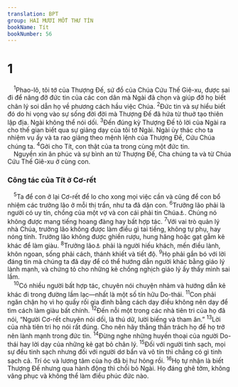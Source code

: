 ```yaml
---
translation: BPT
group: HAI MƯƠI MỐT THƯ TÍN
bookName: Tít 
bookNumber: 56
---
```


<div class="title"><h1>1</h1></div>
<span class="verse tit_1_1"> <sup>1</sup>Phao-lô, tôi tớ của Thượng Đế, sứ đồ của Chúa Cứu Thế Giê-xu, được sai đi để nâng đỡ đức tin của các con dân mà Ngài đã chọn và giúp đỡ họ biết chân lý soi dẫn họ về phương cách hầu việc Chúa.</span>
<span class="verse tit_1_2"><sup>2</sup>Đức tin và sự hiểu biết đó do hi vọng vào sự sống đời đời mà Thượng Đế đã hứa từ thuở tạo thiên lập địa. Ngài không thể nói dối.</span>
<span class="verse tit_1_3"><sup>3</sup>Đến đúng kỳ Thượng Đế tỏ lời của Ngài ra cho thế gian biết qua sự giảng dạy của tôi tớ Ngài. Ngài ủy thác cho ta nhiệm vụ ấy và ta rao giảng theo mệnh lệnh của Thượng Đế, Cứu Chúa chúng ta.</span>
<span class="verse tit_1_4"><sup>4</sup>Gởi cho Tít, con thật của ta trong cùng một đức tin.<br/> Nguyền xin ân phúc và sự bình an từ Thượng Đế, Cha chúng ta và từ Chúa Cứu Thế Giê-xu ở cùng con.<br/></span>
<div class="title"><h3>Công tác của Tít ở Cơ-rết</h3></div>
<span class="verse tit_1_5"> <sup>5</sup>Ta để con ở lại Cơ-rết để lo cho xong mọi việc cần và cũng để con bổ nhiệm các trưởng lão ở mỗi thị trấn, như ta đã dặn con.</span>
<span class="verse tit_1_6"><sup>6</sup>Trưởng lão phải là người có uy tín, chồng của một vợ và con cái phải tin Chúa<a data-toggle="tooltip" data-placement="bottom" title="Từ ngữ nầy cũng có nghĩa là “trung tín” hay “đáng tin cậy.”">⚓</a>. Chúng nó không được mang tiếng hoang đàng hay bất hợp tác.</span>
<span class="verse tit_1_7"><sup>7</sup>Với vai trò quản lý nhà Chúa, trưởng lão không được làm điều gì tai tiếng, không tự phụ, hay nóng tính. Trưởng lão không được ghiền rượu, hung hăng hoặc gạt gẫm kẻ khác để làm giàu.</span>
<span class="verse tit_1_8"><sup>8</sup>Trưởng lão<a data-toggle="tooltip" data-placement="bottom" title="Nguyên văn, “người giám thị.” Xem “trưởng lão” trong Bảng Giải Thích Từ Ngữ.">⚓</a> phải là người hiếu khách, mến điều lành, khôn ngoan, sống phải cách, thánh khiết và tiết độ.</span>
<span class="verse tit_1_9"><sup>9</sup>Họ phải gắn bó với lời đáng tin mà chúng ta đã dạy để có thể hướng dẫn người khác bằng giáo lý lành mạnh, và chứng tỏ cho những kẻ chống nghịch giáo lý ấy thấy mình sai lầm.<br/></span>
<span class="verse tit_1_10"> <sup>10</sup>Có nhiều người bất hợp tác, chuyên nói chuyện nhảm và hướng dẫn kẻ khác đi trong đường lầm lạc—nhất là một số tín hữu Do-thái.</span>
<span class="verse tit_1_11"><sup>11</sup>Con phải ngăn chận họ vì họ quấy rối gia đình bằng cách dạy điều không nên dạy để tìm cách làm giàu bất chính.</span>
<span class="verse tit_1_12"><sup>12</sup>Đến nỗi một trong các nhà tiên tri của họ đã nói, “Người Cơ-rết chuyên nói dối, là thú dữ, lười biếng và tham ăn.”</span>
<span class="verse tit_1_13"><sup>13</sup>Lời của nhà tiên tri họ nói rất đúng. Cho nên hãy thẳng thắn trách họ để họ trở nên lành mạnh trong đức tin.</span>
<span class="verse tit_1_14"><sup>14</sup>Đừng nghe những huyền thoại của người Do-thái hay lời dạy của những kẻ gạt bỏ chân lý.</span>
<span class="verse tit_1_15"><sup>15</sup>Đối với người tinh sạch, mọi sự đều tinh sạch nhưng đối với người dơ bẩn và vô tín thì chẳng có gì tinh sạch cả. Trí óc và lương tâm của họ đã bị hư hỏng rồi.</span>
<span class="verse tit_1_16"><sup>16</sup>Họ tự nhận là biết Thượng Đế nhưng qua hành động thì chối bỏ Ngài. Họ đáng ghê tởm, không vâng phục và không thể làm điều phúc đức nào.<br/></span>
